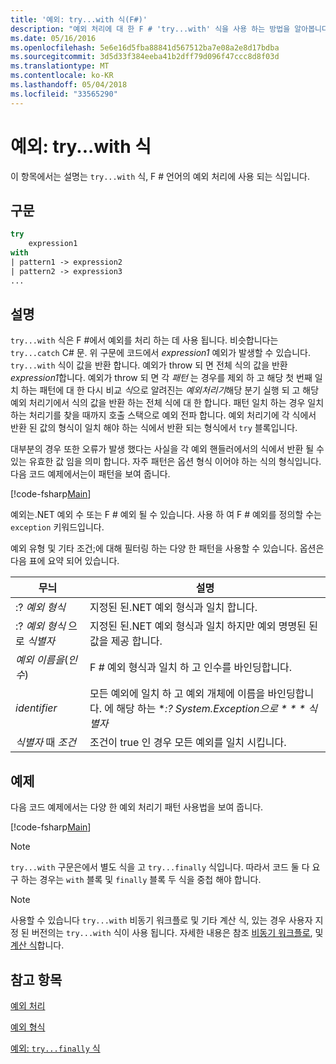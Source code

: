 ```yaml
---
title: '예외: try...with 식(F#)'
description: "예외 처리에 대 한 F # 'try...with' 식을 사용 하는 방법을 알아봅니다."
ms.date: 05/16/2016
ms.openlocfilehash: 5e6e16d5fba88841d567512ba7e08a2e8d17bdba
ms.sourcegitcommit: 3d5d33f384eeba41b2dff79d096f47ccc8d8f03d
ms.translationtype: MT
ms.contentlocale: ko-KR
ms.lasthandoff: 05/04/2018
ms.locfileid: "33565290"
---
```

# <a name="exceptions-the-trywith-expression"></a>예외: try...with 식

이 항목에서는 설명는 `try...with` 식, F # 언어의 예외 처리에 사용 되는 식입니다.


## <a name="syntax"></a>구문

```fsharp
try
    expression1
with
| pattern1 -> expression2
| pattern2 -> expression3
...
```

## <a name="remarks"></a>설명
`try...with` 식은 F #에서 예외를 처리 하는 데 사용 됩니다. 비슷합니다는 `try...catch` C# 문. 위 구문에 코드에서 *expression1* 예외가 발생할 수 있습니다. `try...with` 식이 값을 반환 합니다. 예외가 throw 되 면 전체 식의 값을 반환 *expression1*합니다. 예외가 throw 되 면 각 *패턴* 는 경우를 제외 하 고 해당 첫 번째 일치 하는 패턴에 대 한 다시 비교 *식*으로 알려진는 *예외처리기*해당 분기 실행 되 고 해당 예외 처리기에서 식의 값을 반환 하는 전체 식에 대 한 합니다. 패턴 일치 하는 경우 일치 하는 처리기를 찾을 때까지 호출 스택으로 예외 전파 합니다. 예외 처리기에 각 식에서 반환 된 값의 형식이 일치 해야 하는 식에서 반환 되는 형식에서 `try` 블록입니다.

대부분의 경우 또한 오류가 발생 했다는 사실을 각 예외 핸들러에서의 식에서 반환 될 수 있는 유효한 값 임을 의미 합니다. 자주 패턴은 옵션 형식 이어야 하는 식의 형식입니다. 다음 코드 예제에서는이 패턴을 보여 줍니다.

[!code-fsharp[Main](../../../../samples/snippets/fsharp/lang-ref-2/snippet5601.fs)]

예외는.NET 예외 수 또는 F # 예외 될 수 있습니다. 사용 하 여 F # 예외를 정의할 수는 `exception` 키워드입니다.

예외 유형 및 기타 조건;에 대해 필터링 하는 다양 한 패턴을 사용할 수 있습니다. 옵션은 다음 표에 요약 되어 있습니다.


|무늬|설명|
|-------|-----------|
|:? *예외 형식*|지정된 된.NET 예외 형식과 일치 합니다.|
|:? *예외 형식* 으로 *식별자*|지정된 된.NET 예외 형식과 일치 하지만 예외 명명된 된 값을 제공 합니다.|
|*예외 이름을*(*인수*)|F # 예외 형식과 일치 하 고 인수를 바인딩합니다.|
|*identifier*|모든 예외에 일치 하 고 예외 개체에 이름을 바인딩합니다. 에 해당 하는 **:? System.Exception으로 * * * 식별자*|
|*식별자* 때 *조건*|조건이 true 인 경우 모든 예외를 일치 시킵니다.|

## <a name="examples"></a>예제
다음 코드 예제에서는 다양 한 예외 처리기 패턴 사용법을 보여 줍니다.

[!code-fsharp[Main](../../../../samples/snippets/fsharp/lang-ref-2/snippet5602.fs)]
    
>[!NOTE] 
`try...with` 구문은에서 별도 식을 고 `try...finally` 식입니다. 따라서 코드 둘 다 요구 하는 경우는 `with` 블록 및 `finally` 블록 두 식을 중첩 해야 합니다.

>[!NOTE] 
사용할 수 있습니다 `try...with` 비동기 워크플로 및 기타 계산 식, 있는 경우 사용자 지정 된 버전의는 `try...with` 식이 사용 됩니다. 자세한 내용은 참조 [비동기 워크플로](../asynchronous-workflows.md), 및 [계산 식](../computation-expressions.md)합니다.


## <a name="see-also"></a>참고 항목
[예외 처리](index.md)

[예외 형식](exception-types.md)

[예외: `try...finally` 식](the-try-finally-expression.md)
